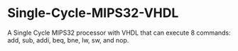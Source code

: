 # Single-Cycle-MIPS32-VHDL
A Single Cycle MIPS32 processor with VHDL that can execute 8 commands: add, sub, addi, beq, bne, lw, sw, and nop.
